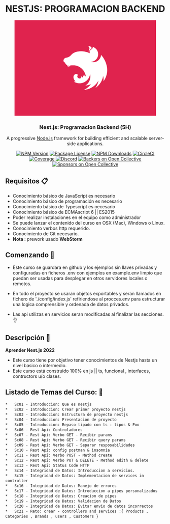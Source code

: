<div align="center">
  <h1>NESTJS: PROGRAMACION BACKEND</h1>
  <img src="./assets/images/nestjs.png" alt="nestjs logo" height="300px" >
  <h3 style="font-weight:bold;" >Nest.js: Programacion Backend (5H)</h3>
 

  <p align="center">A progressive <a href="http://nodejs.org" target="_blank">Node.js</a> framework for building efficient and scalable server-side applications.</p>
    <p align="center">
<a href="https://www.npmjs.com/~nestjscore" target="_blank"><img src="https://img.shields.io/npm/v/@nestjs/core.svg" alt="NPM Version" /></a>
<a href="https://www.npmjs.com/~nestjscore" target="_blank"><img src="https://img.shields.io/npm/l/@nestjs/core.svg" alt="Package License" /></a>
<a href="https://www.npmjs.com/~nestjscore" target="_blank"><img src="https://img.shields.io/npm/dm/@nestjs/common.svg" alt="NPM Downloads" /></a>
<a href="https://circleci.com/gh/nestjs/nest" target="_blank"><img src="https://img.shields.io/circleci/build/github/nestjs/nest/master" alt="CircleCI" /></a>
<a href="https://coveralls.io/github/nestjs/nest?branch=master" target="_blank"><img src="https://coveralls.io/repos/github/nestjs/nest/badge.svg?branch=master#9" alt="Coverage" /></a>
<a href="https://discord.gg/G7Qnnhy" target="_blank"><img src="https://img.shields.io/badge/discord-online-brightgreen.svg" alt="Discord"/></a>
<a href="https://opencollective.com/nest#backer" target="_blank"><img src="https://opencollective.com/nest/backers/badge.svg" alt="Backers on Open Collective" /></a>
<a href="https://opencollective.com/nest#sponsor" target="_blank"><img src="https://opencollective.com/nest/sponsors/badge.svg" alt="Sponsors on Open Collective" /></a>
</p>
</div>

## Requisitos :clipboard:

* Conocimiento básico de JavaScript es necesario
* Conocimiento básico de programación es necesario
* Conocimiento básico de Typescript es necesario
* Conocimiento básico de ECMAscript 6 || ES2015
* Poder realizar instalaciones en el equipo como administrador
* Se puede lanzar el contenido del curso en OSX (Mac), Windows o Linux.
* Conocimiento verbos http requerido.
* Conocimiento de Git necesario.
* **Nota :** prework usado **WebStorm**

## Comenzando 🚀

 * Este curso se guardara en github y los ejemplos sin llaves privadas y configuradas en ficheros .env con ejemplos en example.env limpio que puedan ser usadas para desplegar en otros servidores locales o remotos.

* En todo el proyecto se usaran objetos exportables y seran llamados en fichero de './config/index.js' refiriendose al procces.env para estructurar una logica comprensible y ordenada de datos privados.
* Las api utilizas en servicios seran modificadas al finalizar las secciones. 👌

## Descripción :notebook:
**Aprender Nest.js 2022**
* Este curso tiene por objetivo tener conocimientos de Nestjs hasta un nivel basico o intermedio.
* Este curso está construido 100% en js || ts,  funcional , interfaces, contructors u/o clases.



## Listado de Temas del Curso: 💯

    *   Sc01 - Introduccion: Que es nestjs
    *   Sc02 - Introduccion: Crear primer proyecto nestjs
    *   Sc03 - Introduccion: Estructura de proyecto nestjs
    *   Sc04 - Introduccion: Presentacion de proyecto
    *   Sc05 - Introduccion: Repaso tipado con ts : tipos & Poo
    *   Sc06 - Rest Api: Controladores
    *   Sc07 - Rest Api: Verbo GET - Recibir params
    *   Sc08 - Rest Api: Verbo GET - Recibir query params
    *   Sc09 - Rest Api: Verbo GET - Separar resposabilidades
    *   Sc10 - Rest Api: config postman & insomnia
    *   Sc11 - Rest Api: Verbo POST - Method create
    *   Sc12 - Rest Api: Verbo PUT & DELETE - Method edith & delete
    *   Sc13 - Rest Api: Status Code HTTP
    *   Sc14 - Integridad de Datos: Introduccion a servicios.
    *   Sc15 - Integridad de Datos: Implementacion de services in controller
    *   Sc16 - Integridad de Datos: Manejo de errores
    *   Sc17 - Integridad de Datos: Introduccion a pipes personalizados
    *   Sc18 - Integridad de Datos: Creacion de pipes
    *   Sc19 - Integridad de Datos: Validacion de Datos
    *   Sc20 - Integridad de Datos: Evitar envio de datos incorrectos
    *   Sc21 - Reto: crear - controllers and services :{ Products , Categories , Brands , users , Customers }



